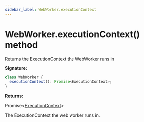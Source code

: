 ```yaml
---
sidebar_label: WebWorker.executionContext
---
```


# WebWorker.executionContext() method

Returns the ExecutionContext the WebWorker runs in

**Signature:**

```typescript
class WebWorker {
  executionContext(): Promise<ExecutionContext>;
}
```

**Returns:**

Promise&lt;[ExecutionContext](./puppeteer.executioncontext.md)&gt;

The ExecutionContext the web worker runs in.
